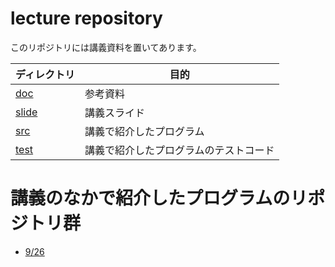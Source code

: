 # **lecture** repository

このリポジトリには講義資料を置いてあります。

ディレクトリ | 目的
----- | -----
[doc](doc) | 参考資料
[slide](slide) | 講義スライド
[src](src) | 講義で紹介したプログラム
[test](test) | 講義で紹介したプログラムのテストコード

# 講義のなかで紹介したプログラムのリポジトリ群

- [9/26](../../lx01/)
